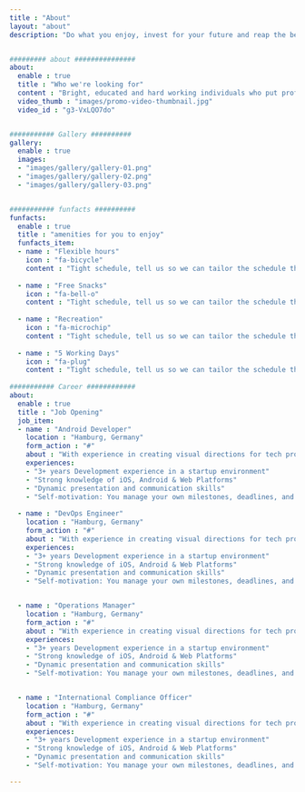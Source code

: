 ```yaml
---
title : "About"
layout: "about"
description: "Do what you enjoy, invest for your future and reap the benefits of working with the worlds first advancement company that puts people first."


######### about ###############
about:
  enable : true
  title : "Who we're looking for"
  content : "Bright, educated and hard working individuals who put professionalism first."
  video_thumb : "images/promo-video-thumbnail.jpg"
  video_id : "g3-VxLQO7do"


########### Gallery ##########
gallery:
  enable : true
  images:
  - "images/gallery/gallery-01.png"
  - "images/gallery/gallery-02.png"
  - "images/gallery/gallery-03.png"


########### funfacts ##########
funfacts:
  enable : true
  title : "amenities for you to enjoy"
  funfacts_item:
  - name : "Flexible hours"
    icon : "fa-bicycle"
    content : "Tight schedule, tell us so we can tailor the schedule that fits your needs."
    
  - name : "Free Snacks"
    icon : "fa-bell-o"
    content : "Tight schedule, tell us so we can tailor the schedule that fits your needs."
    
  - name : "Recreation"
    icon : "fa-microchip"
    content : "Tight schedule, tell us so we can tailor the schedule that fits your needs."
    
  - name : "5 Working Days"
    icon : "fa-plug"
    content : "Tight schedule, tell us so we can tailor the schedule that fits your needs."
    
########### Career ############
about:
  enable : true
  title : "Job Opening"
  job_item:
  - name : "Android Developer"
    location : "Hamburg, Germany"
    form_action : "#"
    about : "With experience in creating visual directions for tech products, you are able to set the standard and lead designers along the way. You are not only able to execute beautiful user experiences yourself but communicate those concepts to the team and clients."
    experiences:
    - "3+ years Development	experience in a startup environment"
    - "Strong knowledge of iOS, Android & Web Platforms"
    - "Dynamic presentation and communication skills"
    - "Self-motivation: You manage your own milestones, deadlines, and priorities"
    
  - name : "DevOps Engineer"
    location : "Hamburg, Germany"
    form_action : "#"
    about : "With experience in creating visual directions for tech products, you are able to set the standard and lead designers along the way. You are not only able to execute beautiful user experiences yourself but communicate those concepts to the team and clients."
    experiences:
    - "3+ years Development	experience in a startup environment"
    - "Strong knowledge of iOS, Android & Web Platforms"
    - "Dynamic presentation and communication skills"
    - "Self-motivation: You manage your own milestones, deadlines, and priorities"


  - name : "Operations Manager"
    location : "Hamburg, Germany"
    form_action : "#"
    about : "With experience in creating visual directions for tech products, you are able to set the standard and lead designers along the way. You are not only able to execute beautiful user experiences yourself but communicate those concepts to the team and clients."
    experiences:
    - "3+ years Development	experience in a startup environment"
    - "Strong knowledge of iOS, Android & Web Platforms"
    - "Dynamic presentation and communication skills"
    - "Self-motivation: You manage your own milestones, deadlines, and priorities"


  - name : "International Compliance Officer"
    location : "Hamburg, Germany"
    form_action : "#"
    about : "With experience in creating visual directions for tech products, you are able to set the standard and lead designers along the way. You are not only able to execute beautiful user experiences yourself but communicate those concepts to the team and clients."
    experiences:
    - "3+ years Development	experience in a startup environment"
    - "Strong knowledge of iOS, Android & Web Platforms"
    - "Dynamic presentation and communication skills"
    - "Self-motivation: You manage your own milestones, deadlines, and priorities"

---
```

